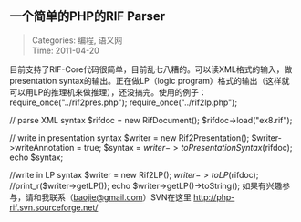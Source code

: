 一个简单的PHP的RIF Parser
---
    
> Categories: 编程, 语义网  
> Time: 2011-04-20
    
目前支持了RIF-Core代码很简单，目前乱七八糟的。可以读XML格式的输入，做presentation syntax的输出。正在做LP（logic program）格式的输出（这样就可以用LP的推理机来做推理），还没搞完。使用的例子：
require_once("../rif2pres.php");
require_once("../rif2lp.php");

// parse XML syntax
$rifdoc = new RifDocument();
$rifdoc->load("ex8.rif");

// write in presentation syntax
$writer = new Rif2Presentation();
$writer->writeAnnotation = true;
$syntax = $writer->toPresentationSyntax($rifdoc);
echo $syntax;

//write in LP syntax
$writer = new Rif2LP();
$writer->toLP($rifdoc);
//print_r($writer->getLP());
echo $writer->getLP()->toString();
如果有兴趣参与，请和我联系（baojie@gmail.com）SVN在这里 http://php-rif.svn.sourceforge.net/     
    